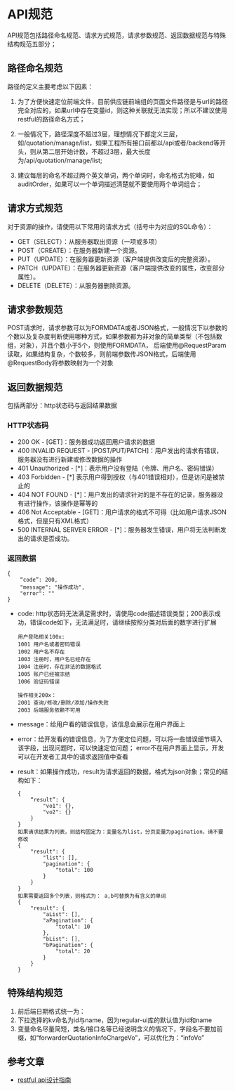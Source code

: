 # API规范

API规范包括路径命名规范、请求方式规范，请求参数规范、返回数据规范与特殊结构规范五部分；

## 路径命名规范

路径的定义主要考虑以下因素：

1. 为了方便快速定位前端文件，目前供应链前端组的页面文件路径是与url的路径完全对应的，如果url中存在变量id，则这种关联就无法实现；所以不建议使用restful的路径命名方式；

2. 一般情况下，路径深度不超过3层，理想情况下都定义三层，如/quotation/manage/list，如果工程所有接口前都以/api或者/backend等开头，则从第二层开始计数，不超过3层，最大长度为/api/quotation/manage/list;

3. 建议每层的命名不超过两个英文单词，两个单词时，命名格式为驼峰，如auditOrder，如果可以一个单词描述清楚就不要使用两个单词组合；

## 请求方式规范

对于资源的操作，请使用以下常用的请求方式（括号中为对应的SQL命令）：

* GET（SELECT）：从服务器取出资源（一项或多项）
* POST（CREATE）：在服务器新建一个资源。
* PUT（UPDATE）：在服务器更新资源（客户端提供改变后的完整资源）。
* PATCH（UPDATE）：在服务器更新资源（客户端提供改变的属性，改变部分属性）。
* DELETE（DELETE）：从服务器删除资源。

## 请求参数规范

POST请求时，请求参数可以为FORMDATA或者JSON格式，一般情况下以参数的个数以及复杂度判断使用哪种方式，如果参数都为非对象的简单类型（不包括数组，对象），并且个数小于5个，则使用FORMDATA， 后端使用@RequestParam读取，如果结构复杂，个数较多，则前端参数传JSON格式，后端使用@RequestBody将参数映射为一个对象

## 返回数据规范

包括两部分：http状态码与返回结果数据

### HTTP状态码

* 200 OK - \[GET\]：服务器成功返回用户请求的数据
* 400 INVALID REQUEST - \[POST/PUT/PATCH\]：用户发出的请求有错误，服务器没有进行新建或修改数据的操作
* 401 Unauthorized - \[\*\]：表示用户没有登陆（令牌、用户名、密码错误）
* 403 Forbidden - \[\*\] 表示用户得到授权（与401错误相对），但是访问是被禁止的
* 404 NOT FOUND - \[\*\]：用户发出的请求针对的是不存在的记录，服务器没有进行操作，该操作是幂等的
* 406 Not Acceptable - \[GET\]：用户请求的格式不可得（比如用户请求JSON格式，但是只有XML格式）
* 500 INTERNAL SERVER ERROR - \[\*\]：服务器发生错误，用户将无法判断发出的请求是否成功。

### 返回数据

```
{
    “code”: 200,
    "message": "操作成功",
    "error": ""
}
```

* code: http状态码无法满足需求时，请使用code描述错误类型；200表示成功，错误code如下，无法满足时，请继续按照分类对后面的数字进行扩展

  ```
  用户登陆相关100x:
  1001 用户名或者密码错误
  1002 用户名不存在
  1003 注册时，用户名已经存在
  1004 注册时，存在非法的数据格式
  1005 账户已经被冻结
  1006 验证码错误

  操作相关200x：
  2001 查询/修改/删除/添加/操作失败
  2003 后端服务依赖不可用
  ```

* message：给用户看的错误信息，该信息会展示在用户界面上

* error：给开发看的错误信息，为了方便定位问题，可以将一些错误细节填入该字段，出现问题时，可以快速定位问题； error不在用户界面上显示，开发可以在开发者工具中的请求返回值中查看

* result：如果操作成功，result为请求返回的数据，格式为json对象；常见的结构如下：

  ```
  {
      “result”: {
          "vo1": {},
          "vo2": {}
      }
  }
  如果请求结果为列表，则结构固定为：变量名为list，分页变量为pagination，请不要修改
  {
      "result": {
          "list": [],
          "pagination": {
              "total": 100
          }
      }
  }
  如果需要返回多个列表，则格式为： a,b可替换为有含义的单词
  {
      "result": {
          "aList": [],
          "aPagination": {
              "total": 10
          },
          "bList": [],
          "bPagination": {
              "total": 20
          }
      }
  }
  ```

## 特殊结构规范

1. 前后端日期格式统一为：
2. 下拉选择的kv命名为id与name，因为regular-ui库的默认值为id和name
3. 变量命名尽量简短，类名/接口名等已经说明含义的情况下，字段名不要加前缀，如“forwarderQuotationInfoChargeVo”，可以优化为：“infoVo”

## 参考文章

* [restful api设计指南](http://www.ruanyifeng.com/blog/2014/05/restful_api.html)



